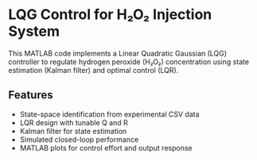 # LQG Control for H₂O₂ Injection System

This MATLAB code implements a Linear Quadratic Gaussian (LQG) controller to regulate hydrogen peroxide (H₂O₂) concentration using state estimation (Kalman filter) and optimal control (LQR).

## Features
- State-space identification from experimental CSV data
- LQR design with tunable Q and R
- Kalman filter for state estimation
- Simulated closed-loop performance
- MATLAB plots for control effort and output response
